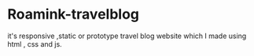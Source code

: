 # Roamink-travelblog
it's responsive ,static or prototype travel blog website which I made using html , css and js.
